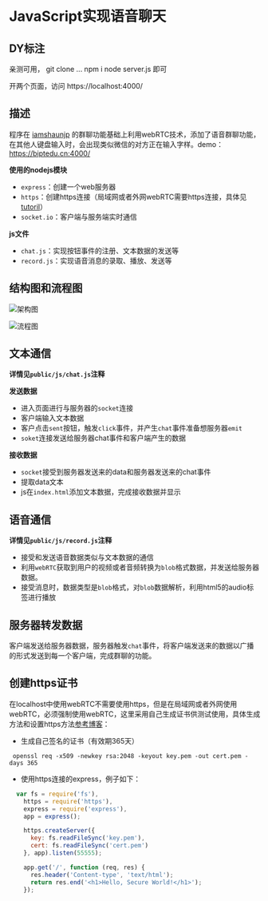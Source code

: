 # JavaScript实现语音聊天

## DY标注

亲测可用，
git clone ...
npm i
node server.js
即可

开两个页面，访问 https://localhost:4000/




## 描述

程序在 [iamshaunjp](https://github.com/iamshaunjp/websockets-playlist/tree/lesson-5) 的群聊功能基础上利用webRTC技术，添加了语音群聊功能，在其他人键盘输入时，会出现类似微信的对方正在输入字样。demo：<https://biptedu.cn:4000/>

**使用的nodejs模块**

- `express`：创建一个web服务器
- `https`：创建https连接（局域网或者外网webRTC需要https连接，具体见[tutoril](https://www.html5rocks.com/en/tutorials/webrtc/basics/)）
- `socket.io`：客户端与服务端实时通信

**js文件**

- `chat.js`：实现按钮事件的注册、文本数据的发送等
- `record.js`：实现语音消息的录取、播放、发送等

## 结构图和流程图

![架构图](images/架构.svg)

![流程图](images/流程图.svg)

## 文本通信

**详情见`public/js/chat.js`注释**

**发送数据**

- 进入页面进行与服务器的`socket`连接
- 客户端输入文本数据
- 客户点击`sent`按钮，触发`click`事件，并产生`chat`事件准备想服务器`emit`
- `soket`连接发送给服务器chat事件和客户端产生的数据

**接收数据**

- `socket`接受到服务器发送来的data和服务器发送来的chat事件
- 提取data文本
- js在`index.html`添加文本数据，完成接收数据并显示

## 语音通信

**详情见`public/js/record.js`注释**

- 接受和发送语音数据类似与文本数据的通信
- 利用`webRTC`获取到用户的视频或者音频转换为`blob`格式数据，并发送给服务器数据。
- 接受消息时，数据类型是`blob`格式，对`blob`数据解析，利用html5的audio标签进行播放

## 服务器转发数据

客户端发送给服务器数据，服务器触发`chat`事件，将客户端发送来的数据以广播的形式发送到每一个客户端，完成群聊的功能。

## 创建https证书

在localhost中使用webRTC不需要使用https，但是在局域网或者外网使用webRTC，必须强制使用webRTC，这里采用自己生成证书供测试使用，具体生成方法和设置https方法[参考博客](http://blog.mgechev.com/2014/02/19/create-https-tls-ssl-application-with-express-nodejs/)：

- 生成自己签名的证书（有效期365天）
```
 openssl req -x509 -newkey rsa:2048 -keyout key.pem -out cert.pem -days 365
```
- 使用https连接的express，例子如下：
```javascript
  var fs = require('fs'),
    https = require('https'),
    express = require('express'),
    app = express();

    https.createServer({
      key: fs.readFileSync('key.pem'),
      cert: fs.readFileSync('cert.pem')
    }, app).listen(55555);

    app.get('/', function (req, res) {
      res.header('Content-type', 'text/html');
      return res.end('<h1>Hello, Secure World!</h1>');
    });
```